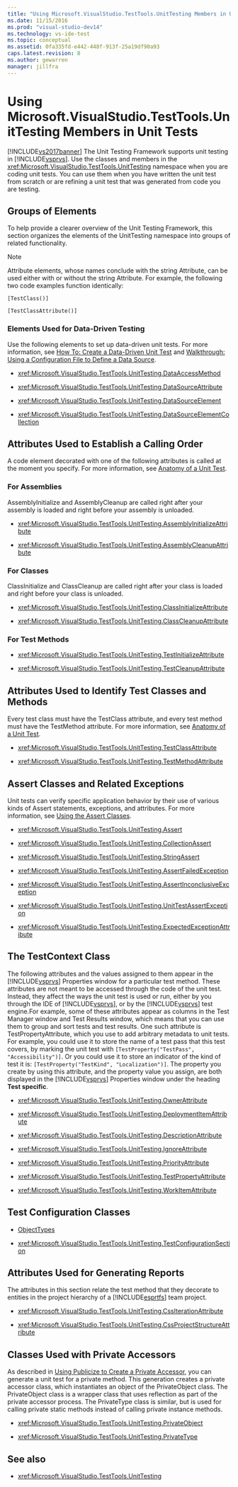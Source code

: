 ```yaml
---
title: "Using Microsoft.VisualStudio.TestTools.UnitTesting Members in Unit Tests | Microsoft Docs"
ms.date: 11/15/2016
ms.prod: "visual-studio-dev14"
ms.technology: vs-ide-test
ms.topic: conceptual
ms.assetid: 0fa335fd-e442-448f-913f-25a19df90a93
caps.latest.revision: 8
ms.author: gewarren
manager: jillfra
---
```

# Using Microsoft.VisualStudio.TestTools.UnitTesting Members in Unit Tests
[!INCLUDE[vs2017banner](../includes/vs2017banner.md)]
The Unit Testing Framework supports unit testing in [!INCLUDE[vsprvs](../includes/vsprvs-md.md)]. Use the classes and members in the <xref:Microsoft.VisualStudio.TestTools.UnitTesting> namespace when you are coding unit tests. You can use them when you have written the unit test from scratch or are refining a unit test that was generated from code you are testing.

## Groups of Elements
 To help provide a clearer overview of the Unit Testing Framework, this section organizes the elements of the UnitTesting namespace into groups of related functionality.

> [!NOTE]
> Attribute elements, whose names conclude with the string Attribute, can be used either with or without the string Attribute. For example, the following two code examples function identically:
>
> `[TestClass()]`
>
> `[TestClassAttribute()]`

### Elements Used for Data-Driven Testing
 Use the following elements to set up data-driven unit tests. For more information, see [How To: Create a Data-Driven Unit Test](../test/how-to-create-a-data-driven-unit-test.md) and [Walkthrough: Using a Configuration File to Define a Data Source](../test/walkthrough-using-a-configuration-file-to-define-a-data-source.md).

- <xref:Microsoft.VisualStudio.TestTools.UnitTesting.DataAccessMethod>

- <xref:Microsoft.VisualStudio.TestTools.UnitTesting.DataSourceAttribute>

- <xref:Microsoft.VisualStudio.TestTools.UnitTesting.DataSourceElement>

- <xref:Microsoft.VisualStudio.TestTools.UnitTesting.DataSourceElementCollection>

## Attributes Used to Establish a Calling Order
 A code element decorated with one of the following attributes is called at the moment you specify. For more information, see [Anatomy of a Unit Test](https://msdn.microsoft.com/a03d1ee7-9999-4e7c-85df-7d9073976144).

### For Assemblies
 AssemblyInitialize and AssemblyCleanup are called right after your assembly is loaded and right before your assembly is unloaded.

- <xref:Microsoft.VisualStudio.TestTools.UnitTesting.AssemblyInitializeAttribute>

- <xref:Microsoft.VisualStudio.TestTools.UnitTesting.AssemblyCleanupAttribute>

### For Classes
 ClassInitialize and ClassCleanup are called right after your class is loaded and right before your class is unloaded.

- <xref:Microsoft.VisualStudio.TestTools.UnitTesting.ClassInitializeAttribute>

- <xref:Microsoft.VisualStudio.TestTools.UnitTesting.ClassCleanupAttribute>

### For Test Methods

- <xref:Microsoft.VisualStudio.TestTools.UnitTesting.TestInitializeAttribute>

- <xref:Microsoft.VisualStudio.TestTools.UnitTesting.TestCleanupAttribute>

## Attributes Used to Identify Test Classes and Methods
 Every test class must have the TestClass attribute, and every test method must have the TestMethod attribute. For more information, see [Anatomy of a Unit Test](https://msdn.microsoft.com/a03d1ee7-9999-4e7c-85df-7d9073976144).

- <xref:Microsoft.VisualStudio.TestTools.UnitTesting.TestClassAttribute>

- <xref:Microsoft.VisualStudio.TestTools.UnitTesting.TestMethodAttribute>

## Assert Classes and Related Exceptions
 Unit tests can verify specific application behavior by their use of various kinds of Assert statements, exceptions, and attributes. For more information, see [Using the Assert Classes](../test/using-the-assert-classes.md).

- <xref:Microsoft.VisualStudio.TestTools.UnitTesting.Assert>

- <xref:Microsoft.VisualStudio.TestTools.UnitTesting.CollectionAssert>

- <xref:Microsoft.VisualStudio.TestTools.UnitTesting.StringAssert>

- <xref:Microsoft.VisualStudio.TestTools.UnitTesting.AssertFailedException>

- <xref:Microsoft.VisualStudio.TestTools.UnitTesting.AssertInconclusiveException>

- <xref:Microsoft.VisualStudio.TestTools.UnitTesting.UnitTestAssertException>

- <xref:Microsoft.VisualStudio.TestTools.UnitTesting.ExpectedExceptionAttribute>

## The TestContext Class
 The following attributes and the values assigned to them appear in the [!INCLUDE[vsprvs](../includes/vsprvs-md.md)] Properties window for a particular test method. These attributes are not meant to be accessed through the code of the unit test. Instead, they affect the ways the unit test is used or run, either by you through the IDE of [!INCLUDE[vsprvs](../includes/vsprvs-md.md)], or by the [!INCLUDE[vsprvs](../includes/vsprvs-md.md)] test engine.For example, some of these attributes appear as columns in the Test Manager window and Test Results window, which means that you can use them to group and sort tests and test results. One such attribute is TestPropertyAttribute, which you use to add arbitrary metadata to unit tests. For example, you could use it to store the name of a test pass that this test covers, by marking the unit test with `[TestProperty("TestPass", "Accessibility")]`. Or you could use it to store an indicator of the kind of test it is: `[TestProperty("TestKind", "Localization")]`. The property you create by using this attribute, and the property value you assign, are both displayed in the [!INCLUDE[vsprvs](../includes/vsprvs-md.md)] Properties window under the heading **Test specific**.

- <xref:Microsoft.VisualStudio.TestTools.UnitTesting.OwnerAttribute>

- <xref:Microsoft.VisualStudio.TestTools.UnitTesting.DeploymentItemAttribute>

- <xref:Microsoft.VisualStudio.TestTools.UnitTesting.DescriptionAttribute>

- <xref:Microsoft.VisualStudio.TestTools.UnitTesting.IgnoreAttribute>

- <xref:Microsoft.VisualStudio.TestTools.UnitTesting.PriorityAttribute>

- <xref:Microsoft.VisualStudio.TestTools.UnitTesting.TestPropertyAttribute>

- <xref:Microsoft.VisualStudio.TestTools.UnitTesting.WorkItemAttribute>

## Test Configuration Classes

- [ObjectTypes](/previous-versions/visualstudio/visual-studio-2013/dd987428(v=vs.120))

- <xref:Microsoft.VisualStudio.TestTools.UnitTesting.TestConfigurationSection>

## Attributes Used for Generating Reports
 The attributes in this section relate the test method that they decorate to entities in the project hierarchy of a [!INCLUDE[esprtfs](../includes/esprtfs-md.md)] team project.

- <xref:Microsoft.VisualStudio.TestTools.UnitTesting.CssIterationAttribute>

- <xref:Microsoft.VisualStudio.TestTools.UnitTesting.CssProjectStructureAttribute>

## Classes Used with Private Accessors
 As described in [Using Publicize to Create a Private Accessor](https://msdn.microsoft.com/2056c6a7-6672-42a7-8f53-fead33c56deb), you can generate a unit test for a private method. This generation creates a private accessor class, which instantiates an object of the PrivateObject class. The PrivateObject class is a wrapper class that uses reflection as part of the private accessor process. The PrivateType class is similar, but is used for calling private static methods instead of calling private instance methods.

- <xref:Microsoft.VisualStudio.TestTools.UnitTesting.PrivateObject>

- <xref:Microsoft.VisualStudio.TestTools.UnitTesting.PrivateType>

## See also

- <xref:Microsoft.VisualStudio.TestTools.UnitTesting>